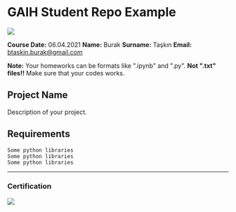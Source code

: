 # GAIH Student Repo Example
![](img/newlogo.png)

**Course Date:** 06.04.2021
**Name:** Burak
**Surname:** Taşkın
**Email:** btaskin.burak@gmail.com

**Note:** Your homeworks can be formats like ".ipynb" and ".py". **Not ".txt" files!!** Make sure that your codes works.  

## Project Name
Description of your project.

## Requirements
```
Some python libraries
Some python libraries
Some python libraries
```
---

### Certification
![](img/TopLearnerCertificate.png)

